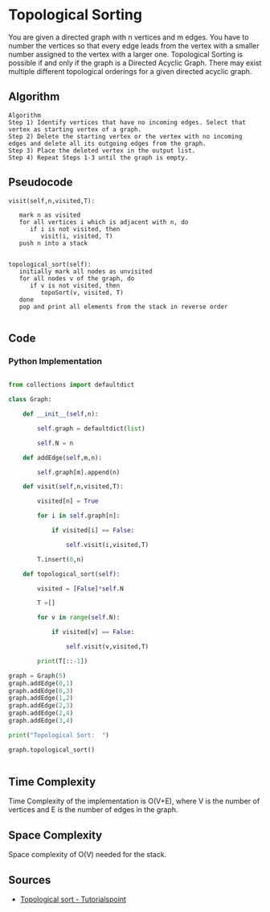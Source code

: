 # Topological Sorting
You are given a directed graph with n vertices and m edges. You have to number the vertices so that every edge leads from the vertex with a smaller number assigned to the vertex with a larger one.
Topological Sorting is possible if and only if the graph is a Directed Acyclic Graph.
There may exist multiple different topological orderings for a given directed acyclic graph.

## Algorithm

```
Algorithm 
Step 1) Identify vertices that have no incoming edges. Select that vertex as starting vertex of a graph. 
Step 2) Delete the starting vertex or the vertex with no incoming edges and delete all its outgoing edges from the graph.
Step 3) Place the deleted vertex in the output list. 
Step 4) Repeat Steps 1-3 until the graph is empty.

```

## Pseudocode

```
visit(self,n,visited,T):

   mark n as visited
   for all vertices i which is adjacent with n, do
      if i is not visited, then
         visit(i, visited, T)
   push n into a stack


topological_sort(self):
   initially mark all nodes as unvisited
   for all nodes v of the graph, do
      if v is not visited, then
         topoSort(v, visited, T)
   done
   pop and print all elements from the stack in reverse order


```



## Code

### Python Implementation

```python

from collections import defaultdict

class Graph:

    def __init__(self,n):

        self.graph = defaultdict(list)

        self.N = n

    def addEdge(self,m,n):

        self.graph[m].append(n)

    def visit(self,n,visited,T):

        visited[n] = True

        for i in self.graph[n]:

            if visited[i] == False:

                self.visit(i,visited,T)

        T.insert(0,n)

    def topological_sort(self):

        visited = [False]*self.N

        T =[]

        for v in range(self.N):

            if visited[v] == False:

                self.visit(v,visited,T)

        print(T[::-1])

graph = Graph(5)
graph.addEdge(0,1)
graph.addEdge(0,3)
graph.addEdge(1,2)
graph.addEdge(2,3)
graph.addEdge(2,4)
graph.addEdge(3,4)

print("Topological Sort:  ")

graph.topological_sort()



```



## Time Complexity


Time Complexity of the implementation is O(V+E),
    where V is the number of vertices and E is the number of edges in the graph.


## Space Complexity

Space complexity of O(V) needed for the stack.

## Sources
    

- [Topological sort - Tutorialspoint](https://www.tutorialspoint.com/Topological-Sorting/)
